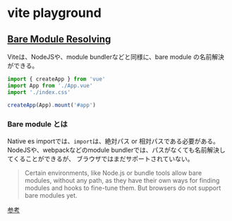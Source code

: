 # vite playground

## [Bare Module Resolving](https://github.com/vitejs/vite#bare-module-resolving)
Viteは、NodeJSや、module bundlerなどと同様に、bare module の名前解決ができる。

```js
import { createApp } from 'vue'
import App from './App.vue'
import './index.css'

createApp(App).mount('#app')
```

### Bare module とは

Native es importでは、`import`は、絶対パス or 相対パスである必要がある。
NodeJSや、webpackなどのmodule bundlerでは、パスがなくても名前解決してくることができるが、
ブラウザではまだサポートされていない。

> Certain environments, like Node.js or bundle tools allow bare modules, without any path, as they have their own ways for finding modules and hooks to fine-tune them. But browsers do not support bare modules yet.

[参考](https://javascript.info/modules-intro#no-bare-modules-allowed)

